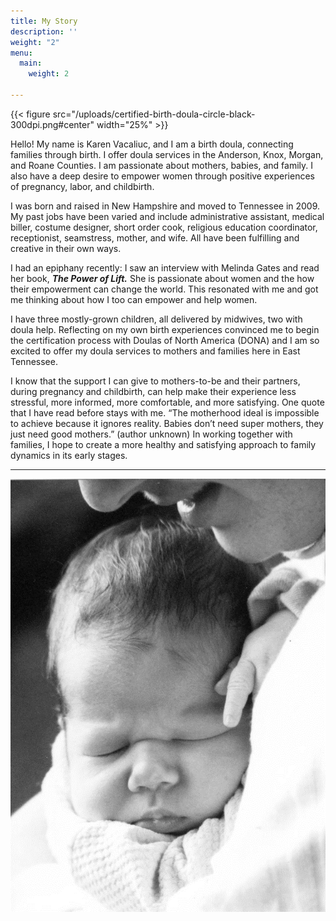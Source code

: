 ```yaml
---
title: My Story
description: ''
weight: "2"
menu:
  main:
    weight: 2

---
```

{{< figure src="/uploads/certified-birth-doula-circle-black-300dpi.png#center" width="25%" >}}

Hello! My name is Karen Vacaliuc, and I am a birth doula, connecting families through birth. I offer doula services in the Anderson, Knox, Morgan, and Roane Counties. I am passionate about mothers, babies, and family. I also have a deep desire to empower women through positive experiences of pregnancy, labor, and childbirth.

I was born and raised in New Hampshire and moved to Tennessee in 2009. My past jobs have been varied and include administrative assistant, medical biller, costume designer, short order cook, religious education coordinator, receptionist, seamstress, mother, and wife. All have been fulfilling and creative in their own ways.

I had an epiphany recently: I saw an interview with Melinda Gates and read her book, **_The Power of Lift._** She is passionate about women and the how their empowerment can change the world.  This resonated with me and got me thinking about how I too can empower and help women.

I have three mostly-grown children, all delivered by midwives, two with doula help. Reflecting on my own birth experiences convinced me to begin the certification process with Doulas of North America (DONA) and I am so excited to offer my doula services to mothers and families here in East Tennessee.

I know that the support I can give to mothers-to-be and their partners, during pregnancy and childbirth, can help make their experience less stressful, more informed, more comfortable, and more satisfying.  One quote that I have read before stays with me. “The motherhood ideal is impossible to achieve because it ignores reality.  Babies don’t need super mothers, they just need good mothers.” (author unknown) In working together with families, I hope to create a more healthy and satisfying approach to family dynamics in its early stages.

***

![](/images/baby-sleeping.png#center)